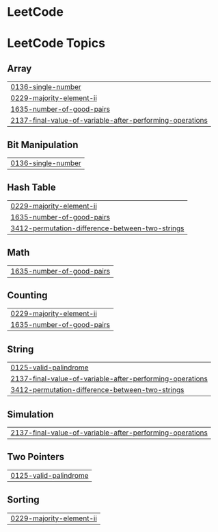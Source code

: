 # LeetCode
<!---LeetCode Topics Start-->
# LeetCode Topics
## Array
|  |
| ------- |
| [0136-single-number](https://github.com/aswanthaswnk/LeetHub/tree/master/0136-single-number) |
| [0229-majority-element-ii](https://github.com/aswanthaswnk/LeetHub/tree/master/0229-majority-element-ii) |
| [1635-number-of-good-pairs](https://github.com/aswanthaswnk/LeetHub/tree/master/1635-number-of-good-pairs) |
| [2137-final-value-of-variable-after-performing-operations](https://github.com/aswanthaswnk/LeetHub/tree/master/2137-final-value-of-variable-after-performing-operations) |
## Bit Manipulation
|  |
| ------- |
| [0136-single-number](https://github.com/aswanthaswnk/LeetHub/tree/master/0136-single-number) |
## Hash Table
|  |
| ------- |
| [0229-majority-element-ii](https://github.com/aswanthaswnk/LeetHub/tree/master/0229-majority-element-ii) |
| [1635-number-of-good-pairs](https://github.com/aswanthaswnk/LeetHub/tree/master/1635-number-of-good-pairs) |
| [3412-permutation-difference-between-two-strings](https://github.com/aswanthaswnk/LeetHub/tree/master/3412-permutation-difference-between-two-strings) |
## Math
|  |
| ------- |
| [1635-number-of-good-pairs](https://github.com/aswanthaswnk/LeetHub/tree/master/1635-number-of-good-pairs) |
## Counting
|  |
| ------- |
| [0229-majority-element-ii](https://github.com/aswanthaswnk/LeetHub/tree/master/0229-majority-element-ii) |
| [1635-number-of-good-pairs](https://github.com/aswanthaswnk/LeetHub/tree/master/1635-number-of-good-pairs) |
## String
|  |
| ------- |
| [0125-valid-palindrome](https://github.com/aswanthaswnk/LeetHub/tree/master/0125-valid-palindrome) |
| [2137-final-value-of-variable-after-performing-operations](https://github.com/aswanthaswnk/LeetHub/tree/master/2137-final-value-of-variable-after-performing-operations) |
| [3412-permutation-difference-between-two-strings](https://github.com/aswanthaswnk/LeetHub/tree/master/3412-permutation-difference-between-two-strings) |
## Simulation
|  |
| ------- |
| [2137-final-value-of-variable-after-performing-operations](https://github.com/aswanthaswnk/LeetHub/tree/master/2137-final-value-of-variable-after-performing-operations) |
## Two Pointers
|  |
| ------- |
| [0125-valid-palindrome](https://github.com/aswanthaswnk/LeetHub/tree/master/0125-valid-palindrome) |
## Sorting
|  |
| ------- |
| [0229-majority-element-ii](https://github.com/aswanthaswnk/LeetHub/tree/master/0229-majority-element-ii) |
<!---LeetCode Topics End-->
